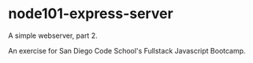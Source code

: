 # node101-express-server

A simple webserver, part 2.

An exercise for San Diego Code School's Fullstack Javascript Bootcamp.